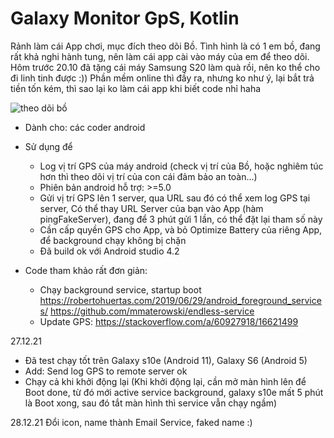 # Galaxy Monitor GpS, Kotlin
Rảnh làm cái App chơi, mục đích theo dõi Bồ. Tình hình là có 1 em bồ, đang rất khả nghi hành tung, nên làm cái app cài vào máy của em để theo dõi.
 Hôm trước 20.10 đã tặng cái máy Samsung S20 làm quà rồi, nên ko thể cho đi linh tinh được :))
 Phần mềm online thì đầy ra, nhưng ko như ý, lại bắt trả tiền tốn kém, thì sao lại ko làm cái app khi biết code nhỉ haha 

![theo dõi bồ](https://cdn-glx-7.galaxycloud.vn/tool/media/static.lib?sid=100&db68=1&type=mg&id=pp182424&media=image)

- Dành cho: các coder android

- Sử dụng để
  + Log vị trí GPS của máy android (check vị trí của Bồ, hoặc nghiêm túc hơn thì theo dõi vị trí của con cái đảm bảo an toàn...)
  + Phiên bản android hỗ trợ: >=5.0
  + Gửi vị trí GPS lên 1 server, qua URL sau đó có thể xem log GPS tại server, Có thể thay URL Server của bạn vào App (hàm pingFakeServer), đang để 3 phút gửi 1 lần, có thể đặt lại tham số này 
  + Cần cấp quyền GPS cho App, và bỏ Optimize Battery của riêng App, để background chạy không bị chặn
  + Đã build ok với Android studio 4.2
  
- Code tham khảo rất đơn giản:
  + Chạy background service, startup boot
https://robertohuertas.com/2019/06/29/android_foreground_services/
https://github.com/mmaterowski/endless-service
  + Update GPS:
https://stackoverflow.com/a/60927918/16621499

27.12.21
- Đã test chạy tốt trên Galaxy s10e (Android 11), Galaxy S6 (Android 5)
- Add: Send log GPS to remote server ok
- Chạy cả khi khởi động lại 
(Khi khởi động lại, cần mở màn hình lên để Boot done, từ đó mới active service background, galaxy s10e mất 5 phút là Boot xong, sau đó tắt màn hình thì service vẫn chạy ngầm)

28.12.21
Đổi icon, name thành Email Service, faked name :)